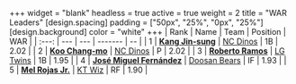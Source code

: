 +++
widget = "blank"
headless = true
active = true
weight = 2
title = "WAR Leaders"
[design.spacing]
padding = ["50px", "25%", "0px", "25%"]
[design.background]
color = "white"
+++
| Rank | Name | Team | Position | WAR |
| :---: | --- | --- | ------- | -- |
| 1 | [**Kang Jin-sung**](/players/3645) | [NC Dinos](/teams/NCDinos) | 1B | 2.02 |
| 2 | [**Koo Chang-mo**](/players/7698) | [NC Dinos](/teams/NCDinos) | P | 2.02 |
| 3 | [**Roberto Ramos**](/players/13795) | [LG Twins](/teams/LGTwins) | 1B | 1.95 |
| 4 | [**José Miguel Fernández**](/players/12514) | [Doosan Bears](/teams/DoosanBears) | IF | 1.93 |
| 5 | [**Mel Rojas Jr.**](/players/11380) | [KT Wiz](/teams/KTWiz) | RF | 1.90 |
